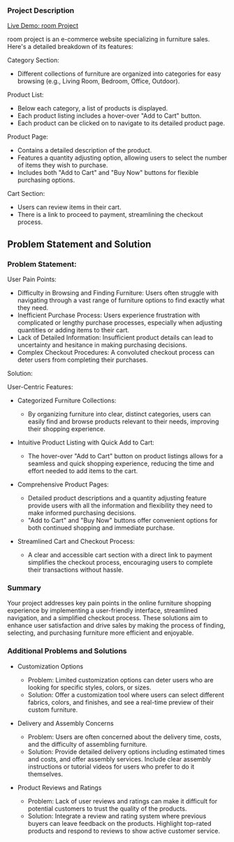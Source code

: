### Project Description

<a href="https://room-store-two.vercel.app/" target="_blank">Live Demo: room Project</a>


room project is an e-commerce website specializing in furniture sales. Here's a detailed breakdown of its features:

Category Section:

- Different collections of furniture are organized into categories for easy browsing (e.g., Living Room, Bedroom, Office, Outdoor).

Product List:

- Below each category, a list of products is displayed.
- Each product listing includes a hover-over "Add to Cart" button.
- Each product can be clicked on to navigate to its detailed product page.

Product Page:

- Contains a detailed description of the product.
- Features a quantity adjusting option, allowing users to select the number of items they wish to purchase.
- Includes both "Add to Cart" and "Buy Now" buttons for flexible purchasing options.

Cart Section:

- Users can review items in their cart.
- There is a link to proceed to payment, streamlining the checkout process.

## Problem Statement and Solution

### Problem Statement:

User Pain Points:

- Difficulty in Browsing and Finding Furniture: Users often struggle with navigating through a vast range of furniture options to find exactly what they need.
- Inefficient Purchase Process: Users experience frustration with complicated or lengthy purchase processes, especially when adjusting quantities or adding items to their cart.
- Lack of Detailed Information: Insufficient product details can lead to uncertainty and hesitance in making purchasing decisions.
- Complex Checkout Procedures: A convoluted checkout process can deter users from completing their purchases.

Solution:

User-Centric Features:

- Categorized Furniture Collections:

  - By organizing furniture into clear, distinct categories, users can easily find and browse products relevant to their needs, improving their shopping experience.

- Intuitive Product Listing with Quick Add to Cart:

  - The hover-over "Add to Cart" button on product listings allows for a seamless and quick shopping experience, reducing the time and effort needed to add items to the cart.

- Comprehensive Product Pages:

  - Detailed product descriptions and a quantity adjusting feature provide users with all the information and flexibility they need to make informed purchasing decisions.
  - "Add to Cart" and "Buy Now" buttons offer convenient options for both continued shopping and immediate purchase.

- Streamlined Cart and Checkout Process:
  - A clear and accessible cart section with a direct link to payment simplifies the checkout process, encouraging users to complete their transactions without hassle.

### Summary

Your project addresses key pain points in the online furniture shopping experience by implementing a user-friendly interface, streamlined navigation, and a simplified checkout process. These solutions aim to enhance user satisfaction and drive sales by making the process of finding, selecting, and purchasing furniture more efficient and enjoyable.

### Additional Problems and Solutions

- Customization Options

  - Problem: Limited customization options can deter users who are looking for specific styles, colors, or sizes.
  - Solution: Offer a customization tool where users can select different fabrics, colors, and finishes, and see a real-time preview of their custom furniture.

- Delivery and Assembly Concerns

  - Problem: Users are often concerned about the delivery time, costs, and the difficulty of assembling furniture.
  - Solution: Provide detailed delivery options including estimated times and costs, and offer assembly services. Include clear assembly instructions or tutorial videos for users who prefer to do it themselves.

- Product Reviews and Ratings

  - Problem: Lack of user reviews and ratings can make it difficult for potential customers to trust the quality of the products.
  - Solution: Integrate a review and rating system where previous buyers can leave feedback on the products. Highlight top-rated products and respond to reviews to show active customer service.
